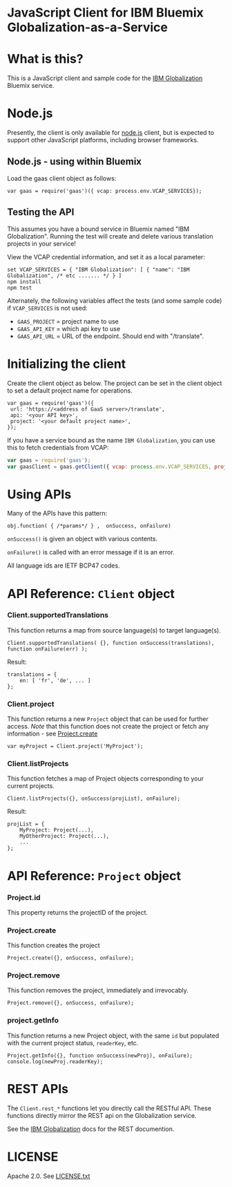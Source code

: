 JavaScript Client for IBM Bluemix Globalization-as-a-Service
===
<!--
/*	
 * Copyright IBM Corp. 2015
 *
 * Licensed under the Apache License, Version 2.0 (the "License");
 * you may not use this file except in compliance with the License.
 * You may obtain a copy of the License at
 *
 * http://www.apache.org/licenses/LICENSE-2.0
 *
 * Unless required by applicable law or agreed to in writing, software
 * distributed under the License is distributed on an "AS IS" BASIS,
 * WITHOUT WARRANTIES OR CONDITIONS OF ANY KIND, either express or implied.
 * See the License for the specific language governing permissions and
 * limitations under the License.
 */
-->

# What is this?

This is a JavaScript client and sample code for the
[IBM Globalization](https://www.ng.bluemix.net/docs/#services/Globalization/index.html#globalization)
Bluemix service.

# Node.js

Presently, the client is only available for [node.js](http://nodejs.org) client, but is expected to
support other JavaScript platforms, including browser frameworks.


## Node.js - using within Bluemix

Load the gaas client object as follows:

    var gaas = require('gaas')({ vcap: process.env.VCAP_SERVICES});
    
## Testing the API

This assumes you have a bound service in Bluemix named "IBM Globalization".
Running the test will create and delete various translation projects in your service!

View the VCAP credential information, and set it as a local parameter:

    set VCAP_SERVICES = { "IBM Globalization": [ { "name": "IBM Globalization", /* etc ....... */ } ]
    npm install
    npm test

Alternately,  the following variables affect the tests (and some sample code) if `VCAP_SERVICES` is not used:

* `GAAS_PROJECT` = project name to use
* `GAAS_API_KEY` = which api key to use
* `GAAS_API_URL` = URL of the endpoint. Should end with "/translate".


Initializing the client
==

Create the client object as below. The project can be set in the client object
to set a default project name for operations.


    var gaas = require('gaas')({
     url: 'https://<address of GaaS server>/translate',
     api: '<your API key>',
     project: '<your default project name>',
    });

If you have a service bound as the name `IBM Globalization`,
you can use this to fetch credentials from VCAP:

``` js
var gaas = require('gaas');
var gaasClient = gaas.getClient({ vcap: process.env.VCAP_SERVICES, project: 'MyProject'});
```

Using APIs
==

Many of the APIs have this pattern:

`obj.function( { /*params*/ } ,  onSuccess, onFailure)`

`onSuccess()` is given an object with various contents.

`onFailure()` is called with an error message if it is an error.


All language ids are IETF BCP47 codes.

API Reference: `Client` object
===

### Client.supportedTranslations

This function returns a map from source language(s) to target language(s).

    Client.supportedTranslations( {}, function onSuccess(translations), function onFailure(err) );

Result:

    translations = {
        en: [ 'fr', 'de', ... ]
    };

### Client.project

This function returns a new `Project` object that can be used for further access.
*Note* that this function does not create the project or fetch any information - see [Project.create](#Project.create)

    var myProject = Client.project('MyProject');

### Client.listProjects

This function fetches a map of Project objects corresponding to your current projects.

    Client.listProjects({}, onSuccess(projList), onFailure);

Result:

    projList = {
        MyProject: Project(...),
        MyOtherProject: Project(...),
        ...
    };

API Reference: `Project` object
===

### Project.id

This property returns the projectID of the project.

### Project.create

This function creates the project

    Project.create({}, onSuccess, onFailure);

### Project.remove

This function removes the project, immediately and irrevocably.

    Project.remove({}, onSuccess, onFailure);

### project.getInfo

This function returns a new Project object, with the same `id` but
populated with the current project status, `readerKey`, etc.

    Project.getInfo({}, function onSuccess(newProj), onFailure);
    console.log(newProj.readerKey);

REST APIs
===

The `Client.rest_*` functions let you directly call the RESTful API.
These functions directly mirror the REST api on the Globalization service.

See the
[IBM Globalization](https://www.ng.bluemix.net/docs/#services/Globalization/index.html#globalization)
docs for the REST documention.

LICENSE
===
Apache 2.0. See [LICENSE.txt](LICENSE.txt)
